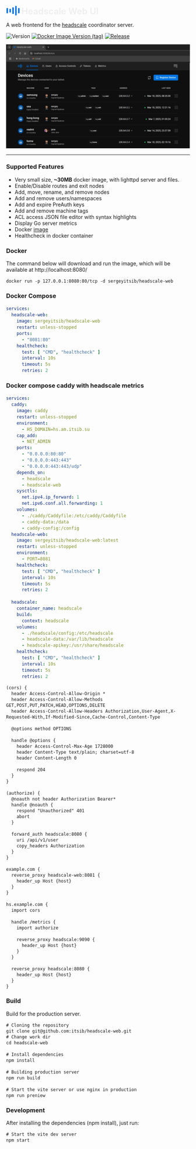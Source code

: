 <p align="left" style="position: relative">
 <img src="public/logo.svg" width="38" height="28" style="position: relative; top: 4px;">
 <span style="color: #eee; font-size: 24px; font-weight: 600; ">Headscale Web UI</span>
</p>

A web frontend for the [headscale](https://github.com/juanfont/headscale) coordinator server.

![Version](https://img.shields.io/badge/version-0.8.15-blue.svg?cacheSeconds=2592000&label=Version)
[![Docker Image Version (tag)](https://img.shields.io/docker/v/sergeyitsib/headscale-web/latest?style=flat&logo=docker&logoColor=%23ffffff&label=Image)](https://hub.docker.com/r/sergeyitsib/headscale-web)
[![Release](https://github.com/itsib/headscale-web/actions/workflows/main.yaml/badge.svg)](https://github.com/itsib/headscale-web/actions/workflows/main.yaml)


![Screenshot Home Page](public/screenshots/devices-1280x720.webp)

---

### Supported Features

-  Very small size, **~30MB** docker image, with lighttpd server and files.
-  Enable/Disable routes and exit nodes
-  Add, move, rename, and remove nodes
-  Add and remove users/namespaces
-  Add and expire PreAuth keys
-  Add and remove machine tags
-  ACL access JSON file editor with syntax highlights
-  Display Go server metrics
-  Docker [image](https://hub.docker.com/r/sergeyitsib/headscale-web)
-  Healthcheck in docker container

### Docker

The command below will download and run the image, which will be available at http://localhost:8080/

```shell
docker run -p 127.0.0.1:8080:80/tcp -d sergeyitsib/headscale-web
```

### Docker Compose

```yaml
services:
  headscale-web:
    image: sergeyitsib/headscale-web
    restart: unless-stopped
    ports:
      - "8081:80"
    healthcheck:
      test: [ "CMD", "healthcheck" ]
      interval: 10s
      timeout: 5s
      retries: 2
```

### Docker compose caddy with headscale metrics
```yaml
services:
  caddy:
    image: caddy
    restart: unless-stopped
    environment:
      - HS_DOMAIN=hs.am.itsib.su
    cap_add:
      - NET_ADMIN
    ports:
      - "0.0.0.0:80:80"
      - "0.0.0.0:443:443"
      - "0.0.0.0:443:443/udp"
    depends_on:
      - headscale
      - headscale-web
    sysctls:
      net.ipv4.ip_forward: 1
      net.ipv6.conf.all.forwarding: 1
    volumes:
      - ./caddy/Caddyfile:/etc/caddy/Caddyfile
      - caddy-data:/data
      - caddy-config:/config
  headscale-web:
    image: sergeyitsib/headscale-web:latest
    restart: unless-stopped
    environment:
      - PORT=8081
    healthcheck:
      test: [ "CMD", "healthcheck" ]
      interval: 10s
      timeout: 5s
      retries: 2

  headscale:
    container_name: headscale
    build:
      context: headscale
    volumes:
      - ./headscale/config:/etc/headscale
      - headscale-data:/var/lib/headscale
      - headscale-apikey:/usr/share/headscale
    healthcheck:
      test: [ "CMD", "healthcheck" ]
      interval: 10s
      timeout: 5s
      retries: 2
```

```Caddyfile
(cors) {
  header Access-Control-Allow-Origin *
  header Access-Control-Allow-Methods GET,POST,PUT,PATCH,HEAD,OPTIONS,DELETE
  header Access-Control-Allow-Headers Authorization,User-Agent,X-Requested-With,If-Modified-Since,Cache-Control,Content-Type

  @options method OPTIONS

  handle @options {
    header Access-Control-Max-Age 1728000
    header Content-Type text/plain; charset=utf-8
    header Content-Length 0

    respond 204
  }
}

(authorize) {
  @noauth not header Authorization Bearer*
  handle @noauth {
    respond "Unauthorized" 401
    abort
  }

  forward_auth headscale:8080 {
    uri /api/v1/user
    copy_headers Authorization
  }
}

example.com {
  reverse_proxy headscale-web:8081 {
    header_up Host {host}
  }
}

hs.example.com {
  import cors

  handle /metrics {
    import authorize

    reverse_proxy headscale:9090 {
      header_up Host {host}
    }
  }

  reverse_proxy headscale:8080 {
    header_up Host {host}
  }
}
```

### Build

Build for the production server.

```shell
# Cloning the repository
git clone git@github.com:itsib/headscale-web.git
# Change work dir
cd headscale-web

# Install dependencies
npm install

# Building production server
npm run build

# Start the vite server or use nginx in production
npm run preniew
```

### Development

After installing the dependencies (npm install), just run:

```shell
# Start the vite dev server
npm start
```
